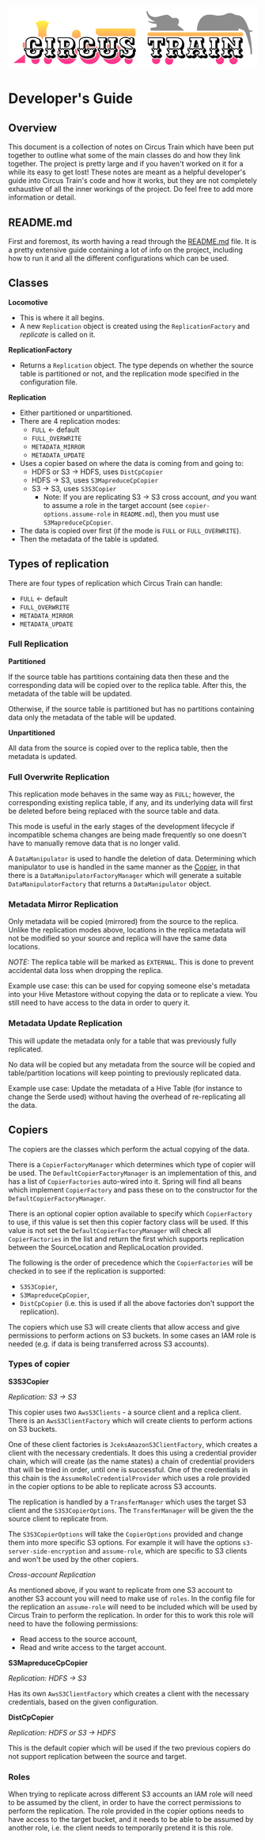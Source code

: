 ![Circus Train.](circus-train.png "Moving Hive data between sites.")

# Developer's Guide

## Overview

This document is a collection of notes on Circus Train which have been put together to outline what some of the main classes do and how they link together. The project is pretty large and if you haven't worked on it for a while its easy to get lost!
These notes are meant as a helpful developer's guide into Circus Train's code and how it works, but they are not completely exhaustive of all the inner workings of the project. Do feel free to add more information or detail.

## README.md

First and foremost, its worth having a read through the [README.md](https://github.com/ExpediaGroup/circus-train/blob/main/README.md) file. It is a pretty extensive guide containing a lot of info on the project, including how to run it and all the different configurations which can be used.

## Classes
**Locomotive**

* This is where it all begins.
* A new `Replication` object is created using the `ReplicationFactory` and *replicate* is called on it.

**ReplicationFactory**

* Returns a `Replication` object. The type depends on whether the source table is partitioned or not, and the replication mode specified in the configuration file.

**Replication**

* Either partitioned or unpartitioned.
* There are 4 replication modes:
   * `FULL` ← default
   * `FULL_OVERWRITE`
   * `METADATA_MIRROR`
   * `METADATA_UPDATE`
* Uses a copier based on where the data is coming from and going to:
   * HDFS or S3 → HDFS, uses `DistCpCopier`
   * HDFS → S3, uses `S3MapreduceCpCopier`
   * S3 → S3,  uses `S3S3Copier`
      * Note: If you are replicating S3 → S3 cross account, *and* you want to assume a role in the target account (see `copier-options.assume-role` in `README.md`), then you must use `S3MapreduceCpCopier`.
* The data is copied over first (if the mode is `FULL` or `FULL_OVERWRITE`).
* Then the metadata of the table is updated.

## Types of replication
There are four types of replication which Circus Train can handle:

* `FULL` ← default
* `FULL_OVERWRITE`
* `METADATA_MIRROR`
* `METADATA_UPDATE`


### Full Replication
**Partitioned**

If the source table has partitions containing data then these and the corresponding data will be copied over to the replica table. After this, the metadata of the table will be updated.

Otherwise, if the source table is partitioned but has no partitions containing data only the metadata of the table will be updated.

**Unpartitioned**

All data from the source is copied over to the replica table, then the metadata is updated.


### Full Overwrite Replication
This replication mode behaves in the same way as `FULL`; however, the corresponding existing replica table, if any, and its underlying data will first be deleted before being replaced with the source table and data.

This mode is useful in the early stages of the development lifecycle if incompatible schema changes are being made frequently so one doesn't have to manually remove data that is no longer valid.

A `DataManipulator` is used to handle the deletion of data. Determining which manipulator to use is handled in the same manner as the [Copier](#copiers), in that there is a `DataManipulatorFactoryManager` which will generate a suitable `DataManipulatorFactory` that returns a `DataManipulator` object.

### Metadata Mirror Replication
Only metadata will be copied (mirrored) from the source to the replica. Unlike the replication modes above, locations in the replica metadata will not be modified so your source and replica will have the same data locations.

*NOTE:* The replica table will be marked as `EXTERNAL`. This is done to prevent accidental data loss when dropping the replica.

Example use case:  this can be used for copying someone else's metadata into your Hive Metastore without copying the data or to replicate a view. You still need to have access to the data in order to query it.

### Metadata Update Replication
This will update the metadata only for a table that was previously fully replicated.

No data will be copied but any metadata from the source will be copied and table/partition locations will keep pointing to previously replicated data.

Example use case: Update the metadata of a Hive Table (for instance to change the Serde used) without having the overhead of re-replicating all the data.

## Copiers
The copiers are the classes which perform the actual copying of the data.

There is a `CopierFactoryManager` which determines which type of copier will be used. The `DefaultCopierFactoryManager` is an implementation of this, and has a list of `CopierFactories` auto-wired into it. Spring will find all beans which implement `CopierFactory` and pass these on to the constructor for the `DefaultCopierFactoryManager`.

There is an optional copier option available to specify which `CopierFactory` to use, if this value is set then this copier factory class will be used. If this value is not set the `DefaultCopierFactoryManager` will check all `CopierFactories` in the list and return the first which supports replication between the SourceLocation and ReplicaLocation provided.

The following is the order of precedence which the `CopierFactories` will be checked in to see if the replication is supported:
* `S3S3Copier`,
* `S3MapreduceCpCopier`,
* `DistCpCopier` (i.e. this is used if all the above factories don't support the replication).

The copiers which use S3 will create clients that allow access and give permissions to perform actions on S3 buckets. In some cases an IAM role is needed (e.g. if data is being transferred across S3 accounts).

### Types of copier
**S3S3Copier**

*Replication: S3 → S3*

This copier uses two `AwsS3Clients` - a source client and a replica client. There is an `AwsS3ClientFactory` which will create clients to perform actions on S3 buckets.

One of these client factories is `JceksAmazonS3ClientFactory`, which creates a client with the necessary credentials. It does this using a credential provider chain, which will create (as the name states) a chain of credential providers that will be tried in order, until one is successful. One of the credentials in this chain is the `AssumeRoleCredentialProvider` which uses a role provided in the copier options to be able to replicate across S3 accounts.

The replication is handled by a `TransferManager` which uses the target S3 client and the `S3S3CopierOptions`. The `TransferManager` will be given the the source client to replicate from.

The `S3S3CopierOptions` will take the `CopierOptions` provided and change them into more specific S3 options. For example it will have the options `s3-server-side-encryption` and `assume-role`, which are specific to S3 clients and won't be used by the other copiers.

*Cross-account Replication*

As mentioned above, if you want to replicate from one S3 account to another S3 account you will need to make use of `roles`.
In the config file for the replication an `assume-role` will need to be included which will be used by Circus Train to perform the replication. In order for this to work this role will need to have the following permissions:
* Read access to the source account,
* Read and write access to the target account.

**S3MapreduceCpCopier**

*Replication: HDFS → S3*

Has its own `AwsS3ClientFactory` which creates a client with the necessary credentials, based on the given configuration.


**DistCpCopier**

*Replication: HDFS or S3 → HDFS*

This is the default copier which will be used if the two previous copiers do not support replication between the source and target.

### Roles

When trying to replicate across different S3 accounts an IAM role will need to be assumed by the client, in order to have the correct permissions to perform the replication.
The role provided in the copier options needs to have access to the target bucket, and it needs to be able to be assumed by another role, i.e. the client needs to temporarily pretend it is this role.
